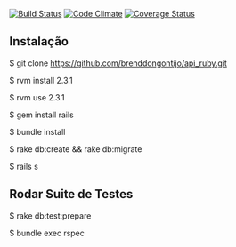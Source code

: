 [![Build Status](https://travis-ci.org/brenddongontijo/api_ruby.svg?branch=master)](https://travis-ci.org/brenddongontijo/api_ruby)
[![Code Climate](https://codeclimate.com/github/brenddongontijo/api_ruby.png)](https://codeclimate.com/github/brenddongontijo/api_ruby)
[![Coverage Status](https://coveralls.io/repos/github/brenddongontijo/api_ruby/badge.svg)](https://coveralls.io/github/brenddongontijo/api_ruby)

Instalação
--------

$ git clone https://github.com/brenddongontijo/api_ruby.git

$ rvm install 2.3.1

$ rvm use 2.3.1

$ gem install rails

$ bundle install

$ rake db:create && rake db:migrate

$ rails s


Rodar Suite de Testes
--------
$ rake db:test:prepare

$ bundle exec rspec
